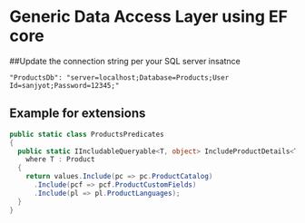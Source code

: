 # Generic Data Access Layer using EF core


##Update the connection string per your SQL server insatnce
```
"ProductsDb": "server=localhost;Database=Products;User Id=sanjyot;Password=12345;"
```

## Example for extensions
```C#
public static class ProductsPredicates
{
  public static IIncludableQueryable<T, object> IncludeProductDetails<T>(this IQueryable<T> values) 
    where T : Product
  {
    return values.Include(pc => pc.ProductCatalog)
      .Include(pcf => pcf.ProductCustomFields)
      .Include(pl => pl.ProductLanguages);
  }
}
```
  
